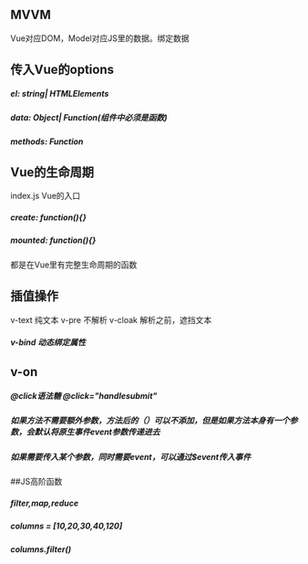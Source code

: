 ## MVVM
Vue对应DOM，Model对应JS里的数据。绑定数据

## 传入Vue的options
##### el: string| HTMLElements
##### data: Object| Function(组件中必须是函数)
##### methods: Function

## Vue的生命周期
index.js Vue的入口

##### create: function(){}
##### mounted: function(){}
都是在Vue里有完整生命周期的函数

## 插值操作
v-text 纯文本
v-pre 不解析
v-cloak 解析之前，遮挡文本

##### v-bind 动态绑定属性

## v-on
##### @click语法糖 @click="handlesubmit"
##### 如果方法不需要额外参数，方法后的（）可以不添加，但是如果方法本身有一个参数，会默认将原生事件event参数传递进去
##### 如果需要传入某个参数，同时需要event，可以通过$event传入事件

##JS高阶函数
##### filter,map,reduce
##### columns = [10,20,30,40,120]
##### columns.filter()
